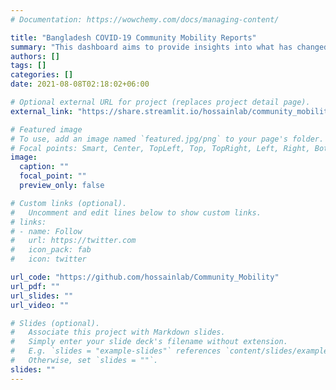 ```yaml
---
# Documentation: https://wowchemy.com/docs/managing-content/

title: "Bangladesh COVID-19 Community Mobility Reports"
summary: "This dashboard aims to provide insights into what has changed in response to policies aimed at fighting COVID-19."
authors: []
tags: []
categories: []
date: 2021-08-08T02:18:02+06:00

# Optional external URL for project (replaces project detail page).
external_link: "https://share.streamlit.io/hossainlab/community_mobility/main/app.py"

# Featured image
# To use, add an image named `featured.jpg/png` to your page's folder.
# Focal points: Smart, Center, TopLeft, Top, TopRight, Left, Right, BottomLeft, Bottom, BottomRight.
image:
  caption: ""
  focal_point: ""
  preview_only: false

# Custom links (optional).
#   Uncomment and edit lines below to show custom links.
# links:
# - name: Follow
#   url: https://twitter.com
#   icon_pack: fab
#   icon: twitter

url_code: "https://github.com/hossainlab/Community_Mobility"
url_pdf: ""
url_slides: ""
url_video: ""

# Slides (optional).
#   Associate this project with Markdown slides.
#   Simply enter your slide deck's filename without extension.
#   E.g. `slides = "example-slides"` references `content/slides/example-slides.md`.
#   Otherwise, set `slides = ""`.
slides: ""
---
```

